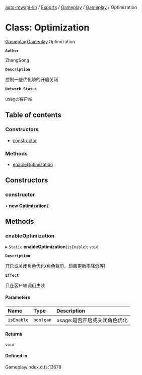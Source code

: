 [auto-mwapi-lib](../README.md) / [Exports](../modules.md) / [Gameplay](../modules/Gameplay.md) / [Gameplay](../modules/Gameplay.Gameplay.md) / Optimization

# Class: Optimization

[Gameplay](../modules/Gameplay.md).[Gameplay](../modules/Gameplay.Gameplay.md).Optimization

**`Author`**

ZhangSong

**`Description`**

控制一些优化项的开启关闭

**`Network Status`**

usage:客户端

## Table of contents

### Constructors

- [constructor](Gameplay.Gameplay.Optimization.md#constructor)

### Methods

- [enableOptimization](Gameplay.Gameplay.Optimization.md#enableoptimization)

## Constructors

### constructor

• **new Optimization**()

## Methods

### enableOptimization

▸ `Static` **enableOptimization**(`isEnable`): `void`

**`Description`**

开启或关闭角色优化(角色裁剪、动画更新率降低等)

**`Effect`**

只在客户端调用生效

#### Parameters

| Name | Type | Description |
| :------ | :------ | :------ |
| `isEnable` | `boolean` | usage:是否开启或关闭角色优化 |

#### Returns

`void`

#### Defined in

Gameplay/index.d.ts:13678
